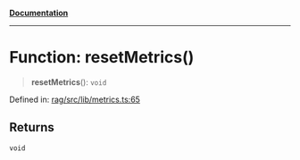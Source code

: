 [**Documentation**](../../../README.md)

***

# Function: resetMetrics()

> **resetMetrics**(): `void`

Defined in: [rag/src/lib/metrics.ts:65](https://github.com/ceponatia/roler/blob/3285898e6e20febeb11523af0dddefd8f892e902/packages/rag/src/lib/metrics.ts#L65)

## Returns

`void`
